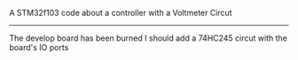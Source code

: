 A STM32f103 code about a controller with a Voltmeter Circut

-------------------------

The develop board has been burned
I should add a 74HC245 circut with the board's IO ports

